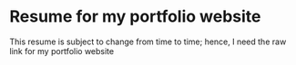 # Resume for my portfolio website
This resume is subject to change from time to time; hence, I need the raw link for my portfolio website
